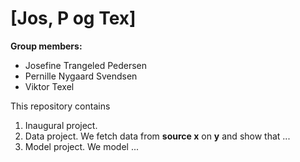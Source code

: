 # \[Jos, P og Tex\]

**Group members:**
- Josefine Trangeled Pedersen
- Pernille Nygaard Svendsen
- Viktor Texel

This repository contains  
1. Inaugural project. 
2. Data project. We fetch data from **source x** on **y** and show that ...
3. Model project. We model ...
